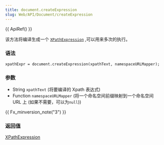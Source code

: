 ```yaml
---
title: document.createExpression
slug: Web/API/Document/createExpression
---
```

{{ ApiRef() }}

该方法将编译生成一个 [`XPathExpression`](/zh-cn/XPathExpression) ,可以用来多次的执行。

### 语法

```plain
xpathExpr = document.createExpression(xpathText, namespaceURLMapper);
```

### 参数

- String `xpathText` (将要编译的 Xpath 表达式)
- Function `namespaceURLMapper` (将一个命名空间前缀映射到一个命名空间 URL 上 (如果不需要，可以为`null`))

{{ Fx_minversion_note("3") }}

### 返回值

[XPathExpression](/zh-cn/XPathExpression)
